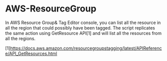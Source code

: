 # AWS-ResourceGroup

In AWS Resource Group& Tag Editor console, you can list all the resource in all the region that could possibly have been tagged. The script replicates the same action using GetResource API[1] and will list all the resources from all the regions.

[1]https://docs.aws.amazon.com/resourcegroupstagging/latest/APIReference/API_GetResources.html
